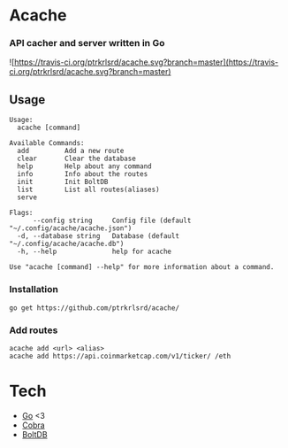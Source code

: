 # Acache
### API cacher and server written in Go

![https://travis-ci.org/ptrkrlsrd/acache.svg?branch=master](https://travis-ci.org/ptrkrlsrd/acache.svg?branch=master)

## Usage
```
Usage:
  acache [command]

Available Commands:
  add         Add a new route
  clear       Clear the database
  help        Help about any command
  info        Info about the routes
  init        Init BoltDB
  list        List all routes(aliases)
  serve       

Flags:
      --config string     Config file (default "~/.config/acache/acache.json")
  -d, --database string   Database (default "~/.config/acache/acache.db")
  -h, --help              help for acache

Use "acache [command] --help" for more information about a command.
```

### Installation
```
go get https://github.com/ptrkrlsrd/acache/
```

### Add routes
```
acache add <url> <alias>
acache add https://api.coinmarketcap.com/v1/ticker/ /eth
```

# Tech
- [Go](https://golang.org/) <3
- [Cobra](https://github.com/spf13/cobra)
- [BoltDB](https://github.com/coreos/bbolt)

